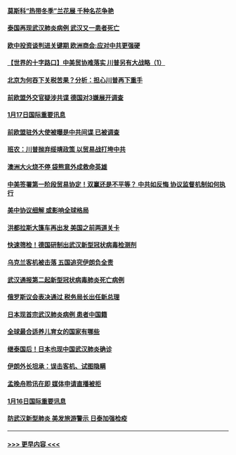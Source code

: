 #### [莫斯科“热带冬季”兰花展 千种名花争艳](../pages/prog202/a102754998.md?t=01180333) 
#### [泰国再现武汉肺炎病例 武汉又一患者死亡](../pages/prog202/a102754990.md?t=01180333) 
#### [欧中投资谈判进关键期 欧洲商会:应对中共更强硬](../pages/prog202/a102754953.md?t=01180333) 
#### [【世界的十字路口】中美贸协难落实 川普另有大战略（1）](../pages/prog202/a102754926.md?t=01180333) 
#### [北京为何吞下关税苦果？分析：担心川普再下重手](../pages/prog202/a102754783.md?t=01180333) 
#### [前欧盟外交官疑涉共谍 德国对3嫌展开调查](../pages/prog202/a102754805.md?t=01180333) 
#### [1月17日国际重要讯息](../pages/prog202/a102754803.md?t=01180333) 
#### [前欧盟驻外大使被曝是中共间谍 已被调查](../pages/prog202/a102754719.md?t=01180333) 
#### [班农：川普抛弃绥靖政策 以贸易战打垮中共](../pages/prog202/a102754679.md?t=01180333) 
#### [澳洲大火烧不停 袋熊意外成救命英雄](../pages/prog202/a102754614.md?t=01180333) 
#### [中美签署第一阶段贸易协定！双赢还是不平等？ 中共如反悔 协议监督机制如何执行](../pages/prog202/a102754464.md?t=01180333) 
#### [美中协议细解 或影响全球格局](../pages/prog202/a102754450.md?t=01180333) 
#### [洪都拉斯大篷车再出发 美国之前两道关卡](../pages/prog202/a102754430.md?t=01180333) 
#### [快速筛检！德国研制出武汉新型冠状病毒检测剂](../pages/prog202/a102754330.md?t=01180333) 
#### [乌克兰客机被击落 五国追究伊朗负全责](../pages/prog202/a102754374.md?t=01180333) 
#### [武汉通报第二起新型冠状病毒肺炎死亡病例](../pages/prog202/a102754298.md?t=01180333) 
#### [俄罗斯议会表决通过 税务局长出任新总理](../pages/prog202/a102754288.md?t=01180333) 
#### [日本现首宗武汉肺炎病例 患者中国籍](../pages/prog202/a102754250.md?t=01180333) 
#### [全球最合适养儿育女的国家有哪些](../pages/prog202/a102754198.md?t=01180333) 
#### [继泰国后！日本也现中国武汉肺炎确诊](../pages/prog202/a102754064.md?t=01180333) 
#### [伊朗外长坦承：误击客机、试图隐瞒](../pages/prog202/a102754062.md?t=01180333) 
#### [孟晚舟聆讯在即 媒体申请直播被拒](../pages/prog202/a102754058.md?t=01180333) 
#### [1月16日国际重要讯息](../pages/prog202/a102754054.md?t=01180333) 
#### [防武汉新型肺炎 美发旅游警示 日泰加强检疫](../pages/prog202/a102753986.md?t=01180333) 

----
#### [ >>> 更早内容 <<< ](../indexes/prog202-earlier.md)
